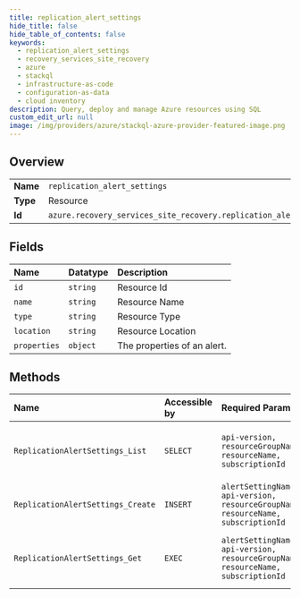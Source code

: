 ```yaml
---
title: replication_alert_settings
hide_title: false
hide_table_of_contents: false
keywords:
  - replication_alert_settings
  - recovery_services_site_recovery
  - azure    
  - stackql
  - infrastructure-as-code
  - configuration-as-data
  - cloud inventory
description: Query, deploy and manage Azure resources using SQL
custom_edit_url: null
image: /img/providers/azure/stackql-azure-provider-featured-image.png
---
```

  
    

## Overview
<table><tbody>
<tr><td><b>Name</b></td><td><code>replication_alert_settings</code></td></tr>
<tr><td><b>Type</b></td><td>Resource</td></tr>
<tr><td><b>Id</b></td><td><code>azure.recovery_services_site_recovery.replication_alert_settings</code></td></tr>
</tbody></table>

## Fields
| Name | Datatype | Description |
|:-----|:---------|:------------|
| `id` | `string` | Resource Id |
| `name` | `string` | Resource Name |
| `type` | `string` | Resource Type |
| `location` | `string` | Resource Location |
| `properties` | `object` | The properties of an alert. |
## Methods
| Name | Accessible by | Required Params | Description |
|:-----|:--------------|:----------------|:------------|
| `ReplicationAlertSettings_List` | `SELECT` | `api-version, resourceGroupName, resourceName, subscriptionId` | Gets the list of email notification(alert) configurations for the vault. |
| `ReplicationAlertSettings_Create` | `INSERT` | `alertSettingName, api-version, resourceGroupName, resourceName, subscriptionId` | Create or update an email notification(alert) configuration. |
| `ReplicationAlertSettings_Get` | `EXEC` | `alertSettingName, api-version, resourceGroupName, resourceName, subscriptionId` | Gets the details of the specified email notification(alert) configuration. |
